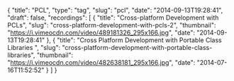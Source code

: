 {
  "title": "PCL",
  "type": "tag",
  "slug": "pcl",
  "date": "2014-09-13T19:28:41",
  "draft": false,
  "recordings": [
    {
      "title": "Cross-platform Development with PCLs",
      "slug": "cross-platform-development-with-pcls-2",
      "thumbnail": "https://i.vimeocdn.com/video/489181326_295x166.jpg",
      "date": "2014-09-13T19:28:41"
    },
    {
      "title": "Cross Platform Development with Portable Class Libraries ",
      "slug": "cross-platform-development-with-portable-class-libraries",
      "thumbnail": "https://i.vimeocdn.com/video/482638181_295x166.jpg",
      "date": "2014-07-16T11:52:52"
    }
  ]
}
